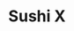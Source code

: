 ---
layout: place
title: "Sushi X"
permalink: /new-jersey/ridgewood/sushi-x.html
stateAbbr: NJ
stateName: New Jersey
cityName: Ridgewood
seo:
  name: "Sushi X"
  type: Restaurant
  links: null
description: "Looking for sushi in Ridgewood, New Jersey? Check out Sushi X for a delightful Japanese dining experience. Enjoy a variety of sushi and other dishes in a wel..."
place_id: ChIJ9ZHQwKjkwokRMygSqFxBfD8
photos:
  - name: >-
      places/ChIJ9ZHQwKjkwokRMygSqFxBfD8/photos/AeeoHcLMxnO3okxj1lzw-e8LtxW6Xy32WYNoTsVpuWx4kWgfkxwQeWibMEuhxCcawpP_9S7_21C_1VbIjZ9jchzmkrlfVJkl2lNIQgDdP6dPd4kXX8hKPNEpF3TStQtpd084zY6zamOr6tpLB35ZAIv-k6_wZfqun2bUwpJj2yhOGSph5F_EQx5mVJ__xfmHsZjd9OSgWERDVCsMzhPhI0myRhJGlrWtV82M9xVIYBZa6HgmOaJETVVP8BpC5qDn43HP5cQ98fBPCeAgkkondrKHeDn7CnZL8F87MWhK35lGNE9nXLGkI94mhnayU7slj97QHYVeNU30VycGetIRl-lrtNVXwcANT10ccLUTjq1wOfkN2RQEPY5kMdG2bLW20MUEoPxga4zb3KZetpRxxyktxFb9VjpZM2qusIpoMOP9L9-gqok
    widthPx: 4160
    heightPx: 3120
    authorAttributions:
      - displayName: Katie
        uri: https://maps.google.com/maps/contrib/105763721777113799550
        photoUri: >-
          https://lh3.googleusercontent.com/a-/ALV-UjVOrWF-ygzGIeCctFx1b5yY37iCNgZxW4o-gmuf4u3s5fAzEBk=s100-p-k-no-mo
    flagContentUri: >-
      https://www.google.com/local/imagery/report/?cb_client=maps_api_places.places_api&image_key=!1e10!2sCIHM0ogKEICAgID44pHtggE&hl=en-US
    googleMapsUri: >-
      https://www.google.com/maps/place//data=!3m4!1e2!3m2!1sCIHM0ogKEICAgID44pHtggE!2e10!4m2!3m1!1s0x89c2e4a8c0d091f5:0x3f7c415ca8122833
  - name: >-
      places/ChIJ9ZHQwKjkwokRMygSqFxBfD8/photos/AeeoHcJ8AMeLMFzg1tBH3C4yDsYntUQ1DGyOTYa1loQvF-sBO-xNPg6ovV7HGXX0olLPNyRbYykIj-bT8p1PjBV8_FvIJFx9qdcq3jQ7ab6SLUSkR1BRPBCNRJKV1y2KrKhpDA358spUO4KEutgBT9PVAF1RiLHsB6v0dI6r-V2Jz_wn86o3_xemIrJXGCKGA5GyPIYQyhKZ1jpUjtqBVBkikwsgmpLfuAnNuNa7HJpZeSjvvmJeFMTZ2s5hmAJqOCEILct2g1qvJzWdfmqEzHgBStIUgJ2LRxDri8TjH3VAaPD8xVFBeZ2eesxZ0qiOOr_stok8IDY6SrF7b-u4dpmJk2ebx63Kr4FQYtJgKZgm3kpiD3xn55Nxltwy3OdeF1771abYVWWluUKOEuEXRq_dUWQgDCtJaV9T4XnoJrPSO-w5bfQ
    widthPx: 3600
    heightPx: 4800
    authorAttributions:
      - displayName: Y C
        uri: https://maps.google.com/maps/contrib/104422720615358987049
        photoUri: >-
          https://lh3.googleusercontent.com/a-/ALV-UjXj1AxsHgoQg6MLpifPUQzb2kV3pOExsd-Qblu-9gmBUstVkhVa=s100-p-k-no-mo
    flagContentUri: >-
      https://www.google.com/local/imagery/report/?cb_client=maps_api_places.places_api&image_key=!1e10!2sCIHM0ogKEICAgIC-j7rEjwE&hl=en-US
    googleMapsUri: >-
      https://www.google.com/maps/place//data=!3m4!1e2!3m2!1sCIHM0ogKEICAgIC-j7rEjwE!2e10!4m2!3m1!1s0x89c2e4a8c0d091f5:0x3f7c415ca8122833
  - name: >-
      places/ChIJ9ZHQwKjkwokRMygSqFxBfD8/photos/AeeoHcJrwD-Nzk8m5-L8LnU6kTlRSpz2qKqCPjPE21kS_K272uJDKRYEPEU87v1NlVe2ZZbG5qyinqTCnaeteBU3vYMapaS0Snzr71MFsm0W4Qs4wp8AxGL4RO4H4T5rJCf7i4KQIJeCbB6DzKcFSqUtepxC_LAQhEVaJYz1abuBjdBb4hrlh8K7ddzvM8R010wzhvX3O4bHOO-cjNBDDlbDVCe3a9otyiaD_fV7L56Ww2ej1GDxdgIc1oiLMbIO2V4FGLrXwhkWI5s2G3w2ddqZxf8hlVAMTwBZoH2h9AaHMo94_tzzdTcgBYljII7oW3zkb-s7OfChyog0wzEf6f47zyR7CwiSaaE8lpZbs8xgsnalFJirK7gN6pD8EAQIfoONC2TPuQ4pKqhrjRKeThnlZ82KLV9h2n39Et1pei-FQ6MbIA
    widthPx: 4000
    heightPx: 3000
    authorAttributions:
      - displayName: Suzy
        uri: https://maps.google.com/maps/contrib/104460984258754204128
        photoUri: >-
          https://lh3.googleusercontent.com/a/ACg8ocLx14Q7iZ9cXYghTsoifyyGIhmGe-6JvH_iMnZ7dBTPdAtQ2CnC=s100-p-k-no-mo
    flagContentUri: >-
      https://www.google.com/local/imagery/report/?cb_client=maps_api_places.places_api&image_key=!1e10!2sCIHM0ogKEICAgICvndacOA&hl=en-US
    googleMapsUri: >-
      https://www.google.com/maps/place//data=!3m4!1e2!3m2!1sCIHM0ogKEICAgICvndacOA!2e10!4m2!3m1!1s0x89c2e4a8c0d091f5:0x3f7c415ca8122833
  - name: >-
      places/ChIJ9ZHQwKjkwokRMygSqFxBfD8/photos/AeeoHcK9nAjI3_wDeIckpiJlr5pxoyFldl8Y9CqC_3E-hzNLwf0le6mF0Poei9L-h7UONhQ3VcwcznPOwFJL3fS9U-YfTaI5lnsSrQWpJBfKpVFIjIREMMhNdHMnDspxHpJtdMYaFII6CyXDn5Oe8ca2n2vUmS2xCltCpHeb0IYKXEQ5p3bfMOWcI-QdYV_9XRNJB7mBvs9U1gM_WnIE6YqY7URrAw-X5ipYK9PjLDUTUOn9HONpzr_mvjoqumy9XT9aOxmaAS8k4pavutRyGXCWLkz4ljfoewXoeEA5FssDSKl6ubYJRQ7Lg4ONUMKESenGTqQmDj_FAaeap8bILNfKOCFvzgMGEabanJCIP10xqU6Sd1ymrFsVx8fiPIcxoB_IlKHkTXCA9mNVUgNJ-aHT46jBpYCOSNdrB_rZvB9pXtH1zQ
    widthPx: 2798
    heightPx: 3882
    authorAttributions:
      - displayName: Dinusha De silva
        uri: https://maps.google.com/maps/contrib/109773747275532622003
        photoUri: >-
          https://lh3.googleusercontent.com/a-/ALV-UjU24_TUNAXGYvasbWM_yZ3y09wEd-pW9DEh2tU2mrmUn02ibHLk=s100-p-k-no-mo
    flagContentUri: >-
      https://www.google.com/local/imagery/report/?cb_client=maps_api_places.places_api&image_key=!1e10!2sCIHM0ogKEICAgICj8IizEA&hl=en-US
    googleMapsUri: >-
      https://www.google.com/maps/place//data=!3m4!1e2!3m2!1sCIHM0ogKEICAgICj8IizEA!2e10!4m2!3m1!1s0x89c2e4a8c0d091f5:0x3f7c415ca8122833
  - name: >-
      places/ChIJ9ZHQwKjkwokRMygSqFxBfD8/photos/AeeoHcJaQhpysnfie90mEj_o4a3hj5m_qd_mXKvA696IR--N0CoRrd2XjMyCqA7JRcIf27JhzDGqEwM_kCd2P5KX4BtPT87Em7k-9b4BZFK8MJllpMrDkH9j43yBnEXbpycAdZh9OVTwyWunTwKLe_RfTnFtssT9CN820BzeGNdIfG9zedBfismbg1V1C8GLHJCIIzW0Vf5ovv-cl4fw4udDloawguLTnjgBbwOaHrrJFtVHsSlXvXiR6JGSJ0fK_bj8bGFn03_mRcSlIVpFFfLf55N0BW_4TSu8i9-Rqahann4gorlDavdbM9oXrlSBdifBzdMorOM5t6T8glyZv2-ENTuEFR3usrFohiiYrgiBCEG43HKTxjXmo1CcOvBj4mGFlDvY9sH3OxSz-SDGNAUDuLa_JJlevf19Yp_TrOQPqzDnog
    widthPx: 4800
    heightPx: 3600
    authorAttributions:
      - displayName: Cristian Pasarica
        uri: https://maps.google.com/maps/contrib/107413780805631108755
        photoUri: >-
          https://lh3.googleusercontent.com/a-/ALV-UjXAO-YJegJ-LlHXFIW13xZn3zdSnYIQUZg1R9iiHGql67FfPwqxdg=s100-p-k-no-mo
    flagContentUri: >-
      https://www.google.com/local/imagery/report/?cb_client=maps_api_places.places_api&image_key=!1e10!2sCIHM0ogKEICAgID_0uiEbw&hl=en-US
    googleMapsUri: >-
      https://www.google.com/maps/place//data=!3m4!1e2!3m2!1sCIHM0ogKEICAgID_0uiEbw!2e10!4m2!3m1!1s0x89c2e4a8c0d091f5:0x3f7c415ca8122833
  - name: >-
      places/ChIJ9ZHQwKjkwokRMygSqFxBfD8/photos/AeeoHcLWYr0JQjVorfYANT-w33M7ZxE-9wXtlZAUZ9H6v5h0hLM856LwisMVvUTsyLEhxaVUK8PcD7OJjvdkMtAvF-2CS71w5bxxBrhQQhEAlU8gAct3X-Z5mkNTAWVxDF3lwPFTKRwz35ADOJZpBLtVfid2H0jvZHkamRcljYIRWrbmUtLT1YfTWugfAsaWaD3Xl1O5hH2H1Z7rnz3EM6daBDg6HNiZJDRDUN1xpfqURQWZD1XKLkMA1WvQJw7BGkkb8q_FFP0fqsTmuuQXSKR0R_0fQOd6bnyLrevTnH6qnwo8IyPjV8GRIuaSY9Ey1B7N_113TcHiwsjI0CG3hiLJYyPjxNSbnYsR_jWx5_rdH_TQKEgR0faQ_eBkBVEsQB69yzpwecCghxCywl3i2eAsRK_gRaDkgkyIRygYElFPns9wu4A
    widthPx: 3024
    heightPx: 4032
    authorAttributions:
      - displayName: Geoffrey Yee
        uri: https://maps.google.com/maps/contrib/103907638090635524531
        photoUri: >-
          https://lh3.googleusercontent.com/a-/ALV-UjUQLgEtoZS0iPSN-CO0n6R_tyme2yMaS_5bEOteD2Ehlm_9qv7yVg=s100-p-k-no-mo
    flagContentUri: >-
      https://www.google.com/local/imagery/report/?cb_client=maps_api_places.places_api&image_key=!1e10!2sCIHM0ogKEICAgICEiLiXsgE&hl=en-US
    googleMapsUri: >-
      https://www.google.com/maps/place//data=!3m4!1e2!3m2!1sCIHM0ogKEICAgICEiLiXsgE!2e10!4m2!3m1!1s0x89c2e4a8c0d091f5:0x3f7c415ca8122833
  - name: >-
      places/ChIJ9ZHQwKjkwokRMygSqFxBfD8/photos/AeeoHcKzZfoyxkRRAn_VFB1T0HQ2KhkLlEpO97Fgr_9GkL9G59Kmfumn53aOeIwejyZyudSGwwBDmgxfWpL7yK1_oeNrgvNbzMzLAjDYtUwGlsTUmOJYBdmaAIG01EySN3M8M6cqcHG_0GbOpGkkhlAqFUsVh_gNSx-lXb6ZfkxhVy6lQbxvY_JV7kCBsa55wQesQcwReTK_HXbWqpVExQEwANs_gmNSpnqhuBc1cjS9MwdaOwHJrqbp-GxH7cDCMioC77VqJqk_32YV0tampxHLnbYRHYtMI45WD12KGsJXDcFTcrwQ6FWUnod8s06FGgCLvhV0NtKUW6-l1x8SqoUE5pZgStv0giuMmowiPZmaDaPQYoeDSWpIb8l4PKdVa5h67bhK3Xh_TYOEegTHF_8gXBOrNQaGy1srntL-vWVphBSTzg
    widthPx: 3600
    heightPx: 4800
    authorAttributions:
      - displayName: Y C
        uri: https://maps.google.com/maps/contrib/104422720615358987049
        photoUri: >-
          https://lh3.googleusercontent.com/a-/ALV-UjXj1AxsHgoQg6MLpifPUQzb2kV3pOExsd-Qblu-9gmBUstVkhVa=s100-p-k-no-mo
    flagContentUri: >-
      https://www.google.com/local/imagery/report/?cb_client=maps_api_places.places_api&image_key=!1e10!2sCIHM0ogKEICAgIC-j7rEDw&hl=en-US
    googleMapsUri: >-
      https://www.google.com/maps/place//data=!3m4!1e2!3m2!1sCIHM0ogKEICAgIC-j7rEDw!2e10!4m2!3m1!1s0x89c2e4a8c0d091f5:0x3f7c415ca8122833
  - name: >-
      places/ChIJ9ZHQwKjkwokRMygSqFxBfD8/photos/AeeoHcLOBTgN4Rov_wzKUteqFKiLDf7SHIP0TXIQMactpsNSU60o9xptKjMFc_klAmEcaibB20UiHZscyJZsqn8-LT7IG8TVuCFtetS8KasbXHhKxipoKY5miTEA9wNCZMtVLtqM4KaY9gj5fsGS2_KO1HY689gOXlIbvlgCVpF-4rMXri-sdw1H0Gdp7MSHloXuV2DNQdssJ_6pI8pJ7__o1y6fKXK4I2w694GC9WalKEodSZn8IYaGqSs64Jsa3fDF1x3Tm-MWnZynv9SCNp5gJvkoI5oHiCQZzaAEiHAn9dNtl_Cjx9xndOJGAY7vDtv9vjEKgOIaMJJvEN2u1XI39wF0c5waQtsmg1cQDWZoQuXziUk2GdKot2EvROmftDHYd6Eu5GqC3eBPSXKD2pS5wPGE-bGtHDPbs1jo3fAB3yFOH6o
    widthPx: 3456
    heightPx: 4608
    authorAttributions:
      - displayName: Rorpin Dong
        uri: https://maps.google.com/maps/contrib/100229417350876383227
        photoUri: >-
          https://lh3.googleusercontent.com/a/ACg8ocL5QnusCW9aOR-2eS77G8mkM445HkO5rSu9rsB02uSfI_Le8wUx=s100-p-k-no-mo
    flagContentUri: >-
      https://www.google.com/local/imagery/report/?cb_client=maps_api_places.places_api&image_key=!1e10!2sCIHM0ogKEICAgICkqo3BrwE&hl=en-US
    googleMapsUri: >-
      https://www.google.com/maps/place//data=!3m4!1e2!3m2!1sCIHM0ogKEICAgICkqo3BrwE!2e10!4m2!3m1!1s0x89c2e4a8c0d091f5:0x3f7c415ca8122833
  - name: >-
      places/ChIJ9ZHQwKjkwokRMygSqFxBfD8/photos/AeeoHcIp1V3cVLxN6iicgh-oms90GZf2ER7AWlfFY8IsZRvc6mRc3-jXvquE4XiwmqNbp-d84dPCIAELBNOAE6vU9b8S45oDyKZCPpisCfXO7oni3HJx1wDw8thtB4q_DHRnWZPS9DJR4sOgzqYjAcQlIVZHdpVKrvAUOr4AEqbqpEDQWUfknT6xKuiNRlREIBTzvfRIKstIMV3C3Lm9YyBGRs2f2lpboQIgdKRkg6A4EKucoPKWns1_-hU4YZg6KeZw7pkgyphDrQbJ5bg0MauMyxTwEX2ACwMDmigCRuAAMimXeqVe-8qsuEaJPw6HF8E7aXYCdtOJCqo945w2qPYo98an7jUvOTu8ZGFQyZ2isK23ggJ4P2dZ2Zy77f58DDZWFf-2jgnzt1MbqG13Zvn7fcyHwNbX66CtFHgL2qU5T2gP1uA
    widthPx: 4000
    heightPx: 3000
    authorAttributions:
      - displayName: Arman Simonyan
        uri: https://maps.google.com/maps/contrib/108998424418451401482
        photoUri: >-
          https://lh3.googleusercontent.com/a-/ALV-UjXD9PR8HlnlmF2SHFQ3eHIWKbt78t-LqFHwmB9ikuxF3sLyCKi0=s100-p-k-no-mo
    flagContentUri: >-
      https://www.google.com/local/imagery/report/?cb_client=maps_api_places.places_api&image_key=!1e10!2sCIHM0ogKEICAgICOr6jI_QE&hl=en-US
    googleMapsUri: >-
      https://www.google.com/maps/place//data=!3m4!1e2!3m2!1sCIHM0ogKEICAgICOr6jI_QE!2e10!4m2!3m1!1s0x89c2e4a8c0d091f5:0x3f7c415ca8122833
  - name: >-
      places/ChIJ9ZHQwKjkwokRMygSqFxBfD8/photos/AeeoHcI1FHQgRgIW42X5dJaZ4qXvQizW8igtLKF4joHUzZ1IU8gawQBTJxWpncaCC7Z4uFcwG87KcIdADf5ueNOeKIeSlZWj3Sf8ihcWqUtVWOKQ6WF7ZTbQhO6w8Ieb6pMKBzkzDkM1X3HqldlhQPCowRYZqw0eGP0RjpN2_zgtg6cSQq69Qgqj5EFfq-pWuiYiq9x63f5cgRhiK8LCpg58AjbaqCu-P-OIDEfLw4Tg1ksCB8_DUjewEYG1KtX6K2bXGVE0nYvxnH4b_0CduBiH6qabYP-g_vRYA4akfCpNGBSw-lOOxa3tBkJ7fjjOHjChGcrbeKSg4unrV1taxkuPrL3SAPFBRvRdHVx1oa0znApeyThOVDtZKpju5VDoYw95TZjdDkwV9LLYTfF5RkRmlKtcXEWG9hw_x12CWFScT_cR5A
    widthPx: 3024
    heightPx: 4032
    authorAttributions:
      - displayName: Nandkumar Kryshundayal
        uri: https://maps.google.com/maps/contrib/111968522457045374868
        photoUri: >-
          https://lh3.googleusercontent.com/a-/ALV-UjVKPrsS7aJH73XT-WsIlwlZyPbf8tciH1ctu7qL84NcN-rpheXvgA=s100-p-k-no-mo
    flagContentUri: >-
      https://www.google.com/local/imagery/report/?cb_client=maps_api_places.places_api&image_key=!1e10!2sCIHM0ogKEICAgIC6ysyYPA&hl=en-US
    googleMapsUri: >-
      https://www.google.com/maps/place//data=!3m4!1e2!3m2!1sCIHM0ogKEICAgIC6ysyYPA!2e10!4m2!3m1!1s0x89c2e4a8c0d091f5:0x3f7c415ca8122833
address: 23 Chestnut St, Ridgewood, NJ 07450, USA
street: 23 Chestnut St
city: Ridgewood
state: NJ
zip: '07450'
country: USA
neighborhood: null
latitude: '40.980206'
longitude: '-74.118959'
accessibility_options:
  wheelchairAccessibleParking: true
  wheelchairAccessibleEntrance: true
  wheelchairAccessibleSeating: true
business_status: OPERATIONAL
name: Sushi X
google_maps_links:
  directionsUri: >-
    https://www.google.com/maps/dir//''/data=!4m7!4m6!1m1!4e2!1m2!1m1!1s0x89c2e4a8c0d091f5:0x3f7c415ca8122833!3e0
  placeUri: https://maps.google.com/?cid=4574603187714140211
  writeAReviewUri: >-
    https://www.google.com/maps/place//data=!4m3!3m2!1s0x89c2e4a8c0d091f5:0x3f7c415ca8122833!12e1
  reviewsUri: >-
    https://www.google.com/maps/place//data=!4m4!3m3!1s0x89c2e4a8c0d091f5:0x3f7c415ca8122833!9m1!1b1
  photosUri: >-
    https://www.google.com/maps/place//data=!4m3!3m2!1s0x89c2e4a8c0d091f5:0x3f7c415ca8122833!10e5
primary_type: Sushi Restaurant
opening_hours:
  regular: null
  current: null
secondary_opening_hours:
  regular:
    weekdayDescriptions: null
    type: null
  current:
    weekdayDescriptions: null
    type: null
phone: null
price_level: null
price_range: null
rating: null
rating_count: 0
website: null
reviews: null
parking_options: null
payment_options: null
allow_dogs: null
curbside_pickup: null
delivery: null
dine_in: null
good_for_children: null
good_for_groups: null
good_for_sports: null
live_music: null
menu_for_children: null
outdoor_seating: null
reservable: null
restroom: null
serves_beer: null
serves_breakfast: null
serves_brunch: null
serves_cocktails: null
serves_coffee: null
serves_dinner: null
serves_dessert: null
serves_lunch: null
serves_vegetarian_food: null
serves_wine: null
takeout: null
summary: null

---